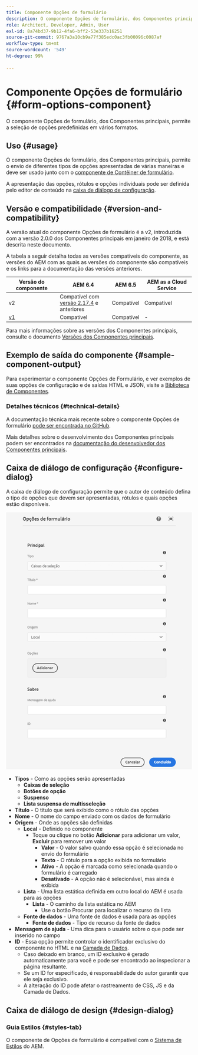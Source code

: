 ```yaml
---
title: Componente Opções de formulário
description: O componente Opções de formulário, dos Componentes principais, permitem a seleção de opções predefinidas em vários formatos.
role: Architect, Developer, Admin, User
exl-id: 8a74bd37-9b12-4fa6-bff2-53e337b16251
source-git-commit: 9767a3a10cb9a77f385edc0ac3fb00096c0087af
workflow-type: tm+mt
source-wordcount: '549'
ht-degree: 99%

---
```


# Componente Opções de formulário {#form-options-component}

O componente Opções de formulário, dos Componentes principais, permite a seleção de opções predefinidas em vários formatos.

## Uso {#usage}

O componente Opções de formulário, dos Componentes principais, permite o envio de diferentes tipos de opções apresentadas de várias maneiras e deve ser usado junto com o [componente de Contêiner de formulário](form-container.md).

A apresentação das opções, rótulos e opções individuais pode ser definida pelo editor de conteúdo na [caixa de diálogo de configuração](#configure-dialog).

## Versão e compatibilidade {#version-and-compatibility}

A versão atual do componente Opções de formulário é a v2, introduzida com a versão 2.0.0 dos Componentes principais em janeiro de 2018, e está descrita neste documento.

A tabela a seguir detalha todas as versões compatíveis do componente, as versões do AEM com as quais as versões do componente são compatíveis e os links para a documentação das versões anteriores.

| Versão do componente | AEM 6.4 | AEM 6.5 | AEM as a Cloud Service |
|--- |--- |--- |---|
| v2 | Compatível com<br>[versão 2.17.4](/help/versions.md) e anteriores | Compatível | Compatível |
| [v1](/help/components/v1/form-options-v1.md) | Compatível | Compatível | - |

Para mais informações sobre as versões dos Componentes principais, consulte o documento [Versões dos Componentes principais](/help/versions.md).

## Exemplo de saída do componente {#sample-component-output}

Para experimentar o componente Opções de Formulário, e ver exemplos de suas opções de configuração e de saídas HTML e JSON, visite a [Biblioteca de Componentes](https://adobe.com/go/aem_cmp_library_form_options_br).

### Detalhes técnicos {#technical-details}

A documentação técnica mais recente sobre o componente Opções de formulário [pode ser encontrada no GitHub](https://adobe.com/go/aem_cmp_tech_form_options_v2_br).

Mais detalhes sobre o desenvolvimento dos Componentes principais podem ser encontrados na [documentação do desenvolvedor dos Componentes principais](/help/developing/overview.md).

## Caixa de diálogo de configuração {#configure-dialog}

A caixa de diálogo de configuração permite que o autor de conteúdo defina o tipo de opções que devem ser apresentadas, rótulos e quais opções estão disponíveis.

![Caixa de diálogo de edição do componente Opções de formulário](/help/assets/form-options-edit.png)

* **Tipos** - Como as opções serão apresentadas
   * **Caixas de seleção**
   * **Botões de opção**
   * **Suspenso**
   * **Lista suspensa de multisseleção**
* **Título** - O título que será exibido como o rótulo das opções
* **Nome** - O nome do campo enviado com os dados de formulário
* **Origem** - Onde as opções são definidas
   * **Local** - Definido no componente
      * Toque ou clique no botão **Adicionar** para adicionar um valor, **Excluir** para remover um valor
         * **Valor** - O valor salvo quando essa opção é selecionada no envio do formulário
         * **Texto** - O rótulo para a opção exibida no formulário
         * **Ativo** - A opção é marcada como selecionada quando o formulário é carregado
         * **Desativado** - A opção não é selecionável, mas ainda é exibida
   * **Lista** - Uma lista estática definida em outro local do AEM é usada para as opções
      * **Lista** - O caminho da lista estática no AEM
         * Use o botão Procurar para localizar o recurso da lista
   * **Fonte de dados** - Uma fonte de dados é usada para as opções
      * **Fonte de dados** - Tipo de recurso da fonte de dados
* **Mensagem de ajuda** - Uma dica para o usuário sobre o que pode ser inserido no campo
* **ID** - Essa opção permite controlar o identificador exclusivo do componente no HTML e na [Camada de Dados](/help/developing/data-layer/overview.md).
   * Caso deixado em branco, um ID exclusivo é gerado automaticamente para você e pode ser encontrado ao inspecionar a página resultante.
   * Se um ID for especificado, é responsabilidade do autor garantir que ele seja exclusivo.
   * A alteração do ID pode afetar o rastreamento de CSS, JS e da Camada de Dados.

## Caixa de diálogo de design {#design-dialog}

### Guia Estilos {#styles-tab}

O componente de Opções de formulário é compatível com o [Sistema de Estilos](/help/get-started/authoring.md#component-styling) do AEM.
